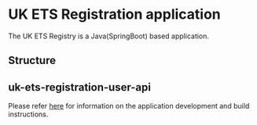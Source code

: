# UK ETS Registration application

The UK ETS Registry is a Java(SpringBoot) based application.

## Structure

## uk-ets-registration-user-api
Please refer [here](uk-ets-registration-user-api/README.md) for information on the
application development and build instructions.